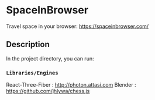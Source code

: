 # SpaceInBrowser

Travel space in your browser: https://spaceinbrowser.com/ 

## Description

In the project directory, you can run:

### `Libraries/Engines`
  React-Three-Fiber : http://photon.attasi.com
  Blender : https://github.com/jhlywa/chess.js

